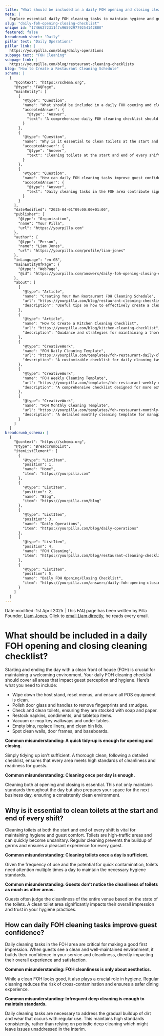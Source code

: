 ```yaml
---
title: "What should be included in a daily FOH opening and closing cleaning checklist?"
meta: |
  Explore essential daily FOH cleaning tasks to maintain hygiene and guest confidence, including wiping, polishing, and restocking, as outlined by Pilla Founder Liam Jones.
slug: "daily-foh-opening-closing-checklist"
unique id: "1746627231147x965929779254142800"
featured: false
breadcrumb short: "Daily"
pillar text: "Daily Operations"
pillar link: |
  https://yourpilla.com/blog/daily-operations
subpage text: "FOH Cleaning"
subpage link: |
  https://yourpilla.com/blog/restaurant-cleaning-checklists
blog: "How to Create a Restaurant Cleaning Schedule"
schema: |
  {
    "@context": "https://schema.org",
    "@type": "FAQPage",
    "mainEntity": [
      {
        "@type": "Question",
        "name": "What should be included in a daily FOH opening and closing cleaning checklist?",
        "acceptedAnswer": {
          "@type": "Answer",
          "text": "A comprehensive daily FOH cleaning checklist should include: wiping down the host stand and resetting menus, cleaning POS equipment, polishing door glass and handles, checking and cleaning toilets with necessary supplies, restocking napkins, condiments, and tabletop items, vacuuming or mopping key walkways and under tables, emptying bins and cleaning bin lids, and spot-cleaning walls, door frames, and baseboards. This ensures the front of house is welcoming and hygienic for guests."
        }
      },
      {
        "@type": "Question",
        "name": "Why is it essential to clean toilets at the start and end of every shift?",
        "acceptedAnswer": {
          "@type": "Answer",
          "text": "Cleaning toilets at the start and end of every shift is essential for maintaining hygiene and enhancing guest comfort. Regular cleaning of these high-traffic areas prevents the buildup of germs and ensures toilets remain sanitary, offering a pleasant experience for every guest."
        }
      },
      {
        "@type": "Question",
        "name": "How can daily FOH cleaning tasks improve guest confidence?",
        "acceptedAnswer": {
          "@type": "Answer",
          "text": "Daily cleaning tasks in the FOH area contribute significantly to a positive guest experience. By maintaining a clean and well-kept environment, it reassures guests of your commitment to high standards of service and cleanliness, enhancing their confidence and satisfaction."
        }
      }
    ],
    "dateModified": "2025-04-01T09:00:00+01:00",
    "publisher": {
      "@type": "Organization",
      "name": "Your Pilla",
      "url": "https://yourpilla.com"
    },
    "author": {
      "@type": "Person",
      "name": "Liam Jones",
      "url": "https://yourpilla.com/profile/liam-jones"
    },
    "inLanguage": "en-GB",
    "mainEntityOfPage": {
      "@type": "WebPage",
      "@id": "https://yourpilla.com/answers/daily-foh-opening-closing-checklist"
    },
    "about": [
      {
        "@type": "Article",
        "name": "Creating Your Own Restaurant FOH Cleaning Schedule",
        "url": "https://yourpilla.com/blog/restaurant-cleaning-checklists",
        "description": "Useful tips on how to effectively create a cleaning schedule for the front of house areas in restaurants."
      },
      {
        "@type": "Article",
        "name": "How to Create a Kitchen Cleaning Checklist",
        "url": "https://yourpilla.com/blog/kitchen-cleaning-checklist",
        "description": "Guidance and strategies for maintaining a thorough cleaning regimen in restaurant kitchens."
      },
      {
        "@type": "CreativeWork",
        "name": "FOH Daily Cleaning Template",
        "url": "https://yourpilla.com/templates/foh-restaurant-daily-cleaning",
        "description": "A customizable checklist for daily cleaning tasks in the front of house to ensure optimal cleanliness and guest satisfaction."
      },
      {
        "@type": "CreativeWork",
        "name": "FOH Weekly Cleaning Template",
        "url": "https://yourpilla.com/templates/foh-restaurant-weekly-cleaning",
        "description": "A comprehensive checklist designed for more extensive weekly cleaning operations in restaurant front of house areas."
      },
      {
        "@type": "CreativeWork",
        "name": "FOH Monthly Cleaning Template",
        "url": "https://yourpilla.com/templates/foh-restaurant-monthly-cleaning",
        "description": "A detailed monthly cleaning template for managing larger-scale cleaning and maintenance tasks in restaurant FOH."
      }
    ]
  }
breadcrumb_schema: |
  {
    "@context": "https://schema.org",
    "@type": "BreadcrumbList",
    "itemListElement": [
      {
        "@type": "ListItem",
        "position": 1,
        "name": "Home",
        "item": "https://yourpilla.com"
      },
      {
        "@type": "ListItem",
        "position": 2,
        "name": "Blog",
        "item": "https://yourpilla.com/blog"
      },
      {
        "@type": "ListItem",
        "position": 3,
        "name": "Daily Operations",
        "item": "https://yourpilla.com/blog/daily-operations"
      },
      {
        "@type": "ListItem",
        "position": 4,
        "name": "FOH Cleaning",
        "item": "https://yourpilla.com/blog/restaurant-cleaning-checklists"
      },
      {
        "@type": "ListItem",
        "position": 5,
        "name": "Daily FOH Opening/Closing Checklist",
        "item": "https://yourpilla.com/answers/daily-foh-opening-closing-checklist"
      }
    ]
  }
---
```


Date modified: 1st April 2025 | This FAQ page has been written by Pilla Founder, [Liam Jones](https://yourpilla.com/profile/liam-jones). Click to [email Liam directly](https://mailto:liam@yourpilla.com), he reads every email.

# What should be included in a daily FOH opening and closing cleaning checklist?

Starting and ending the day with a clean front of house (FOH) is crucial for maintaining a welcoming environment. Your daily FOH cleaning checklist should cover all areas that impact guest perception and hygiene. Here’s what you need to include:

-   Wipe down the host stand, reset menus, and ensure all POS equipment is clean.
-   Polish door glass and handles to remove fingerprints and smudges.
-   Check and clean toilets, ensuring they are stocked with soap and paper.
-   Restock napkins, condiments, and tabletop items.
-   Vacuum or mop key walkways and under tables.
-   Empty bins, replace liners, and clean bin lids.
-   Spot clean walls, door frames, and baseboards.

**Common misunderstanding: A quick tidy-up is enough for opening and closing.**

Simply tidying up isn't sufficient. A thorough clean, following a detailed checklist, ensures that every area meets high standards of cleanliness and readiness for guests.

**Common misunderstanding: Cleaning once per day is enough.**

Cleaning both at opening and closing is essential. This not only maintains standards throughout the day but also prepares your space for the next business day, ensuring a consistently clean environment.

## Why is it essential to clean toilets at the start and end of every shift?

Cleaning toilets at both the start and end of every shift is vital for maintaining hygiene and guest comfort. Toilets are high-traffic areas and can quickly become unsanitary. Regular cleaning prevents the buildup of germs and ensures a pleasant experience for every guest.

**Common misunderstanding: Cleaning toilets once a day is sufficient.**

Given the frequency of use and the potential for quick contamination, toilets need attention multiple times a day to maintain the necessary hygiene standards.

**Common misunderstanding: Guests don’t notice the cleanliness of toilets as much as other areas.**

Guests often judge the cleanliness of the entire venue based on the state of the toilets. A clean toilet area significantly impacts their overall impression and trust in your hygiene practices.

## How can daily FOH cleaning tasks improve guest confidence?

Daily cleaning tasks in the FOH area are critical for making a good first impression. When guests see a clean and well-maintained environment, it builds their confidence in your service and cleanliness, directly impacting their overall experience and satisfaction.

**Common misunderstanding: FOH cleanliness is only about aesthetics.**

While a clean FOH looks good, it also plays a crucial role in hygiene. Regular cleaning reduces the risk of cross-contamination and ensures a safer dining experience.

**Common misunderstanding: Infrequent deep cleaning is enough to maintain standards.**

Daily cleaning tasks are necessary to address the gradual buildup of dirt and wear that occurs with regular use. This maintains high standards consistently, rather than relying on periodic deep cleaning which might leave issues unaddressed in the interim.